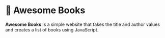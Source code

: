 <!-- PROJECT DESCRIPTION -->

# 📖 Awesome Books <a name="about-project"></a>

<!-- > Describe your project in 1 or 2 sentences. -->

**Awesome Books** is a simple website that takes the title and author values and creates a list of books using JavaScript.
